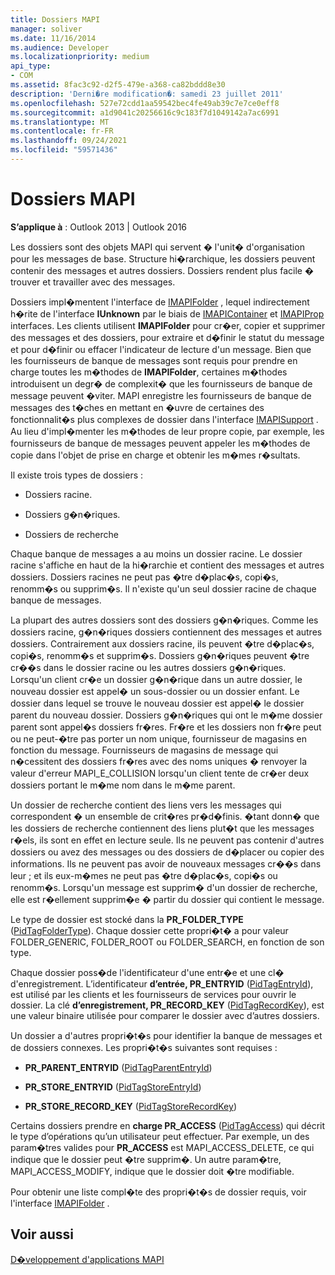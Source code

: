 ```yaml
---
title: Dossiers MAPI
manager: soliver
ms.date: 11/16/2014
ms.audience: Developer
ms.localizationpriority: medium
api_type:
- COM
ms.assetid: 8fac3c92-d2f5-479e-a368-ca82bddd8e30
description: 'Derni�re modification�: samedi 23 juillet 2011'
ms.openlocfilehash: 527e72cdd1aa59542bec4fe49ab39c7e7ce0eff8
ms.sourcegitcommit: a1d9041c20256616c9c183f7d1049142a7ac6991
ms.translationtype: MT
ms.contentlocale: fr-FR
ms.lasthandoff: 09/24/2021
ms.locfileid: "59571436"
---
```

# <a name="mapi-folders"></a>Dossiers MAPI

  
  
**S’applique à** : Outlook 2013 | Outlook 2016 
  
Les dossiers sont des objets MAPI qui servent � l'unit� d'organisation pour les messages de base. Structure hi�rarchique, les dossiers peuvent contenir des messages et autres dossiers. Dossiers rendent plus facile � trouver et travailler avec des messages.
  
Dossiers impl�mentent l'interface de [IMAPIFolder](imapifolderimapicontainer.md) , lequel indirectement h�rite de l'interface **IUnknown** par le biais de [IMAPIContainer](imapicontainerimapiprop.md) et [IMAPIProp](imapipropiunknown.md) interfaces. Les clients utilisent **IMAPIFolder** pour cr�er, copier et supprimer des messages et des dossiers, pour extraire et d�finir le statut du message et pour d�finir ou effacer l'indicateur de lecture d'un message. Bien que les fournisseurs de banque de messages sont requis pour prendre en charge toutes les m�thodes de **IMAPIFolder**, certaines m�thodes introduisent un degr� de complexit� que les fournisseurs de banque de message peuvent �viter. MAPI enregistre les fournisseurs de banque de messages des t�ches en mettant en �uvre de certaines des fonctionnalit�s plus complexes de dossier dans l'interface [IMAPISupport](imapisupportiunknown.md) . Au lieu d'impl�menter les m�thodes de leur propre copie, par exemple, les fournisseurs de banque de messages peuvent appeler les m�thodes de copie dans l'objet de prise en charge et obtenir les m�mes r�sultats. 
  
Il existe trois types de dossiers :
  
- Dossiers racine.
    
- Dossiers g�n�riques.
    
- Dossiers de recherche
    
Chaque banque de messages a au moins un dossier racine. Le dossier racine s'affiche en haut de la hi�rarchie et contient des messages et autres dossiers. Dossiers racines ne peut pas �tre d�plac�s, copi�s, renomm�s ou supprim�s. Il n'existe qu'un seul dossier racine de chaque banque de messages.
  
La plupart des autres dossiers sont des dossiers g�n�riques. Comme les dossiers racine, g�n�riques dossiers contiennent des messages et autres dossiers. Contrairement aux dossiers racine, ils peuvent �tre d�plac�s, copi�s, renomm�s et supprim�s. Dossiers g�n�riques peuvent �tre cr��s dans le dossier racine ou les autres dossiers g�n�riques. Lorsqu'un client cr�e un dossier g�n�rique dans un autre dossier, le nouveau dossier est appel� un sous-dossier ou un dossier enfant. Le dossier dans lequel se trouve le nouveau dossier est appel� le dossier parent du nouveau dossier. Dossiers g�n�riques qui ont le m�me dossier parent sont appel�s dossiers fr�res. Fr�re et les dossiers non fr�re peut ou ne peut-�tre pas porter un nom unique, fournisseur de magasins en fonction du message. Fournisseurs de magasins de message qui n�cessitent des dossiers fr�res avec des noms uniques � renvoyer la valeur d'erreur MAPI_E_COLLISION lorsqu'un client tente de cr�er deux dossiers portant le m�me nom dans le m�me parent. 
  
Un dossier de recherche contient des liens vers les messages qui correspondent � un ensemble de crit�res pr�d�finis. �tant donn� que les dossiers de recherche contiennent des liens plut�t que les messages r�els, ils sont en effet en lecture seule. Ils ne peuvent pas contenir d'autres dossiers ou avez des messages ou des dossiers de d�placer ou copier des informations. Ils ne peuvent pas avoir de nouveaux messages cr��s dans leur ; et ils eux-m�mes ne peut pas �tre d�plac�s, copi�s ou renomm�s. Lorsqu'un message est supprim� d'un dossier de recherche, elle est r�ellement supprim�e � partir du dossier qui contient le message.
  
Le type de dossier est stocké dans la **PR_FOLDER_TYPE** ([PidTagFolderType](pidtagfoldertype-canonical-property.md)). Chaque dossier cette propri�t� a pour valeur FOLDER_GENERIC, FOLDER_ROOT ou FOLDER_SEARCH, en fonction de son type.
  
Chaque dossier poss�de l'identificateur d'une entr�e et une cl� d'enregistrement. L’identificateur **d’entrée, PR_ENTRYID** ([PidTagEntryId](pidtagentryid-canonical-property.md)), est utilisé par les clients et les fournisseurs de services pour ouvrir le dossier. La clé **d’enregistrement, PR_RECORD_KEY** ([PidTagRecordKey](pidtagrecordkey-canonical-property.md)), est une valeur binaire utilisée pour comparer le dossier avec d’autres dossiers. 
  
Un dossier a d'autres propri�t�s pour identifier la banque de messages et de dossiers connexes. Les propri�t�s suivantes sont requises :
  
- **PR_PARENT_ENTRYID** ([PidTagParentEntryId](pidtagparententryid-canonical-property.md))
    
- **PR_STORE_ENTRYID** ([PidTagStoreEntryId](pidtagstoreentryid-canonical-property.md))
    
- **PR_STORE_RECORD_KEY** ([PidTagStoreRecordKey](pidtagstorerecordkey-canonical-property.md))
    
Certains dossiers prendre en **charge PR_ACCESS** ([PidTagAccess](pidtagaccess-canonical-property.md)) qui décrit le type d’opérations qu’un utilisateur peut effectuer. Par exemple, un des param�tres valides pour **PR_ACCESS** est MAPI_ACCESS_DELETE, ce qui indique que le dossier peut �tre supprim�. Un autre param�tre, MAPI_ACCESS_MODIFY, indique que le dossier doit �tre modifiable. 
  
Pour obtenir une liste compl�te des propri�t�s de dossier requis, voir l'interface [IMAPIFolder](imapifolderimapicontainer.md) . 
  
## <a name="see-also"></a>Voir aussi



[D�veloppement d'applications MAPI](mapi-application-development.md)

